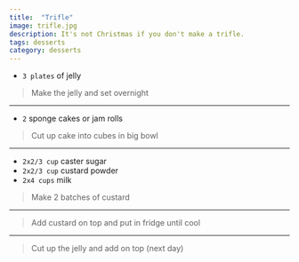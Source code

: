 ```yaml
---
title:  "Trifle"
image: trifle.jpg
description: It's not Christmas if you don't make a trifle.
tags: desserts
category: desserts
---
```


* `3 plates` of jelly

> Make the jelly and set overnight

---

* `2` sponge cakes or jam rolls

> Cut up cake into cubes in big bowl

---

* `2x2/3 cup` caster sugar
* `2x2/3 cup` custard powder
* `2x4 cups` milk

> Make 2 batches of custard

--- 

> Add custard on top and put in fridge until cool

--- 

> Cut up the jelly and add on top (next day)
